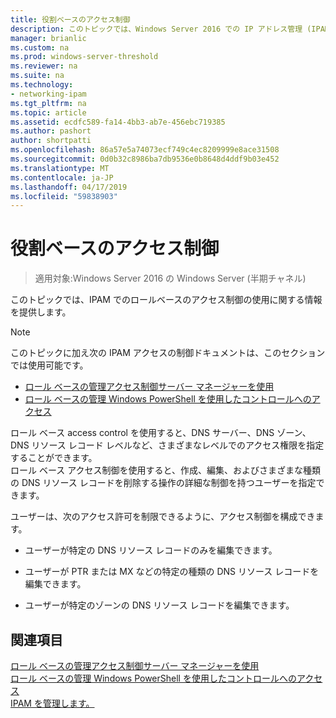 ```yaml
---
title: 役割ベースのアクセス制御
description: このトピックでは、Windows Server 2016 での IP アドレス管理 (IPAM) の管理ガイドの一部です。
manager: brianlic
ms.custom: na
ms.prod: windows-server-threshold
ms.reviewer: na
ms.suite: na
ms.technology:
- networking-ipam
ms.tgt_pltfrm: na
ms.topic: article
ms.assetid: ecdfc589-fa14-4bb3-ab7e-456ebc719385
ms.author: pashort
author: shortpatti
ms.openlocfilehash: 86a57e5a74073ecf749c4ec8209999e8ace31508
ms.sourcegitcommit: 0d0b32c8986ba7db9536e0b8648d4ddf9b03e452
ms.translationtype: MT
ms.contentlocale: ja-JP
ms.lasthandoff: 04/17/2019
ms.locfileid: "59838903"
---
```

# <a name="role-based-access-control"></a>役割ベースのアクセス制御

>適用対象:Windows Server 2016 の Windows Server (半期チャネル)

このトピックでは、IPAM でのロールベースのアクセス制御の使用に関する情報を提供します。  
  
> [!NOTE]  
> このトピックに加え次の IPAM アクセスの制御ドキュメントは、このセクションでは使用可能です。  
>   
> -   [ロール ベースの管理アクセス制御サーバー マネージャーを使用](../../technologies/ipam/Manage-Role-Based-Access-Control-with-Server-Manager.md)  
> -   [ロール ベースの管理 Windows PowerShell を使用したコントロールへのアクセス](../../technologies/ipam/Manage-Role-Based-Access-Control-with-Windows-PowerShell.md)  
  
ロール ベース access control を使用すると、DNS サーバー、DNS ゾーン、DNS リソース レコード レベルなど、さまざまなレベルでのアクセス権限を指定することができます。  
ロール ベース アクセス制御を使用すると、作成、編集、およびさまざまな種類の DNS リソース レコードを削除する操作の詳細な制御を持つユーザーを指定できます。  
  
ユーザーは、次のアクセス許可を制限できるように、アクセス制御を構成できます。  
  
-   ユーザーが特定の DNS リソース レコードのみを編集できます。  
  
-   ユーザーが PTR または MX などの特定の種類の DNS リソース レコードを編集できます。  
  
-   ユーザーが特定のゾーンの DNS リソース レコードを編集できます。  
  
## <a name="see-also"></a>関連項目  
[ロール ベースの管理アクセス制御サーバー マネージャーを使用](../../technologies/ipam/Manage-Role-Based-Access-Control-with-Server-Manager.md)  
[ロール ベースの管理 Windows PowerShell を使用したコントロールへのアクセス](../../technologies/ipam/Manage-Role-Based-Access-Control-with-Windows-PowerShell.md)  
[IPAM を管理します。](Manage-IPAM.md)  
  


